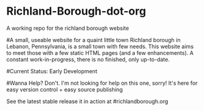 # Richland-Borough-dot-org
A working repo for the richland borough website

#A small, useable website for a quaint little town
Richland borough in Lebanon, Pennsylvania, is a small town with few needs. This website aims to meet those with a few static HTML pages (and a few enhancements). A constant work-in-progress, there is no finished, only up-to-date.

#Current Status:
Early Development

#Wanna Help?
Don't. I'm not looking for help on this one, sorry! It's here for easy version control + easy source publishing

See the latest stable release it in action at
#richlandborough.org
